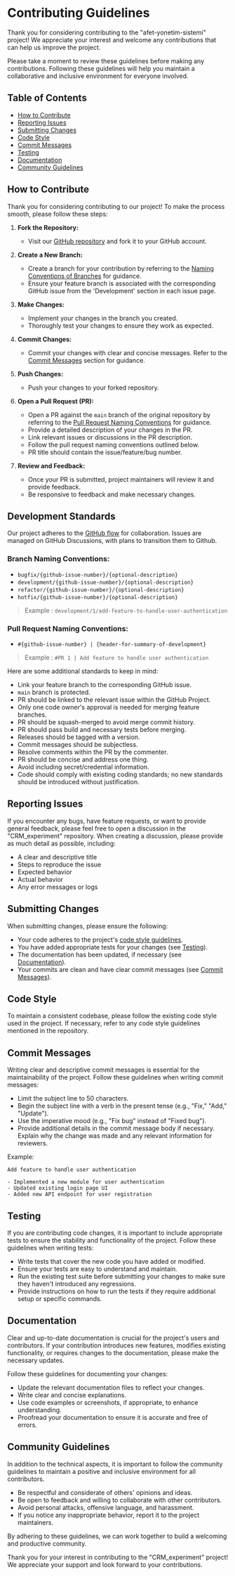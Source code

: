 # Contributing Guidelines

Thank you for considering contributing to the "afet-yonetim-sistemi" project! We appreciate your interest and welcome
any contributions that can help us improve the project.

Please take a moment to review these guidelines before making any contributions. Following these guidelines will help
you maintain a collaborative and inclusive environment for everyone involved.

## Table of Contents

- [How to Contribute](#how-to-contribute)
- [Reporting Issues](#reporting-issues)
- [Submitting Changes](#submitting-changes)
- [Code Style](#code-style)
- [Commit Messages](#commit-messages)
- [Testing](#testing)
- [Documentation](#documentation)
- [Community Guidelines](#community-guidelines)

## How to Contribute

Thank you for considering contributing to our project! To make the process smooth, please follow these steps:

1. **Fork the Repository:**

   - Visit our [GitHub repository](https://github.com/EmreKiziltoprak/CRM_experiment) and fork it to your GitHub account.

2. **Create a New Branch:**

   - Create a branch for your contribution by referring to
     the [Naming Conventions of Branches](#branch-naming-conventions) for guidance.
   - Ensure your feature branch is associated with the corresponding GitHub issue from the 'Development' section in
     each issue page.

3. **Make Changes:**

   - Implement your changes in the branch you created.
   - Thoroughly test your changes to ensure they work as expected.

4. **Commit Changes:**

   - Commit your changes with clear and concise messages. Refer to the [Commit Messages](#commit-messages) section for
     guidance.

5. **Push Changes:**

   - Push your changes to your forked repository.

6. **Open a Pull Request (PR):**

   - Open a PR against the `main` branch of the original repository by referring to
     the [Pull Request Naming Conventions](#pull-request-naming-conventions) for guidance.
   - Provide a detailed description of your changes in the PR.
   - Link relevant issues or discussions in the PR description.
   - Follow the pull request naming conventions outlined below.
   - PR title should contain the issue/feature/bug number.

7. **Review and Feedback:**
   - Once your PR is submitted, project maintainers will review it and provide feedback.
   - Be responsive to feedback and make necessary changes.

## Development Standards

Our project adheres to the [GitHub flow](https://docs.github.com/en/get-started/quickstart/github-flow) for
collaboration.
Issues are managed on GitHub Discussions, with plans to transition them to Github.

### Branch Naming Conventions:

- `bugfix/{github-issue-number}/{optional-description}`
- `development/{github-issue-number}/{optional-description}`
- `refactor/{github-issue-number}/{optional-description}`
- `hotfix/{github-issue-number}/{optional-description}`

> Example : `development/1/add-feature-to-handle-user-authentication`

### Pull Request Naming Conventions:

- `#{github-issue-number} | {header-for-summary-of-development}`

> Example : `#PR 1 | Add feature to handle user authentication`

Here are some additional standards to keep in mind:

- Link your feature branch to the corresponding GitHub issue.
- `main` branch is protected.
- PR should be linked to the relevant issue within the GitHub Project.
- Only one code owner's approval is needed for merging feature branches.
- PR should be squash-merged to avoid merge commit history.
- PR should pass build and necessary tests before merging.
- Releases should be tagged with a version.
- Commit messages should be subjectless.
- Resolve comments within the PR by the commenter.
- PR should be concise and address one thing.
- Avoid including secret/credential information.
- Code should comply with existing coding standards; no new standards should be introduced without justification.

## Reporting Issues

If you encounter any bugs, have feature requests, or want to provide general feedback, please feel free to open a
discussion
in the "CRM_experiment" repository. When creating a discussion, please provide as much detail as possible,
including:

- A clear and descriptive title
- Steps to reproduce the issue
- Expected behavior
- Actual behavior
- Any error messages or logs

## Submitting Changes

When submitting changes, please ensure the following:

- Your code adheres to the project's [code style guidelines](#code-style).
- You have added appropriate tests for your changes (see [Testing](#testing)).
- The documentation has been updated, if necessary (see [Documentation](#documentation)).
- Your commits are clean and have clear commit messages (see [Commit Messages](#commit-messages)).

## Code Style

To maintain a consistent codebase, please follow the existing code style used in the project. If necessary, refer to any
code style guidelines mentioned in the repository.

## Commit Messages

Writing clear and descriptive commit messages is essential for the maintainability of the project. Follow these
guidelines when writing commit messages:

- Limit the subject line to 50 characters.
- Begin the subject line with a verb in the present tense (e.g., "Fix," "Add," "Update").
- Use the imperative mood (e.g., "Fix bug" instead of "Fixed bug").
- Provide additional details in the commit message body if necessary. Explain why the change was made and any relevant
  information for reviewers.

Example:

```
Add feature to handle user authentication

- Implemented a new module for user authentication
- Updated existing login page UI
- Added new API endpoint for user registration
```

## Testing

If you are contributing code changes, it is important to include appropriate tests to ensure the stability and
functionality of the project. Follow these guidelines when writing tests:

- Write tests that cover the new code you have added or modified.
- Ensure your tests are easy to understand and maintain.
- Run the existing test suite before submitting your changes to make sure they haven't introduced any regressions.
- Provide instructions on how to run the tests if they require additional setup or specific commands.

## Documentation

Clear and up-to-date documentation is crucial for the project's users and contributors. If your contribution introduces
new features, modifies existing functionality, or requires changes to the documentation, please make the necessary
updates.

Follow these guidelines for documenting your changes:

- Update the relevant documentation files to reflect your changes.
- Write clear and concise explanations.
- Use code examples or screenshots, if appropriate, to enhance understanding.
- Proofread your documentation to ensure it is accurate and free of errors.

## Community Guidelines

In addition to the technical aspects, it is important to follow the community guidelines to maintain a positive and
inclusive environment for all contributors.

- Be respectful and considerate of others' opinions and ideas.
- Be open to feedback and willing to collaborate with other contributors.
- Avoid personal attacks, offensive language, and harassment.
- If you notice any inappropriate behavior, report it to the project maintainers.

By adhering to these guidelines, we can work together to build a welcoming and productive community.

Thank you for your interest in contributing to the "CRM_experiment" project! We appreciate your support and look
forward to your contributions.
